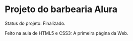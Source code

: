 <h1> Projeto do barbearia Alura</h1>

<p> Status do projeto: Finalizado.</p>
<p> Feito na aula de HTML5 e CSS3: A primeira página da Web.</p>


